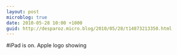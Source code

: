 ```yaml
---
layout: post
microblog: true
date: 2010-05-28 10:00 +1000
guid: http://desparoz.micro.blog/2010/05/28/t14873213350.html
---
```

#iPad is on. Apple logo showing
